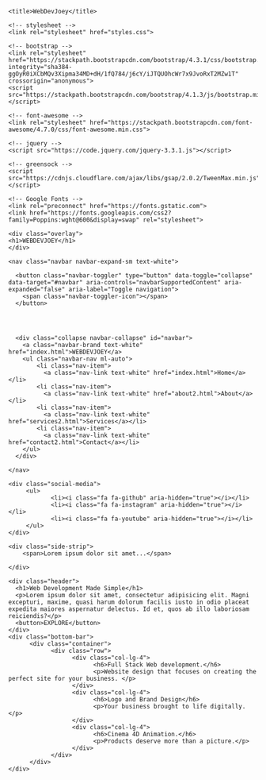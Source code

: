 <!DOCTYPE html>
<html lang="en" dir="ltr">
<head>
    <meta charset="utf-8">
    <meta name="viewport" content="width=device-width, intial-scale=1.0">

    <title>WebDevJoey</title>

    <!-- stylesheet -->
    <link rel="stylesheet" href="styles.css">

    <!-- bootstrap -->
    <link rel="stylesheet" href="https://stackpath.bootstrapcdn.com/bootstrap/4.3.1/css/bootstrap.min.css" integrity="sha384-ggOyR0iXCbMQv3Xipma34MD+dH/1fQ784/j6cY/iJTQUOhcWr7x9JvoRxT2MZw1T" crossorigin="anonymous">
    <script src="https://stackpath.bootstrapcdn.com/bootstrap/4.1.3/js/bootstrap.min.js"></script>

    <!-- font-awesome -->
    <link rel="stylesheet" href="https://stackpath.bootstrapcdn.com/font-awesome/4.7.0/css/font-awesome.min.css">

    <!-- jquery -->
    <script src="https://code.jquery.com/jquery-3.3.1.js"></script>

    <!-- greensock -->
    <script src="https://cdnjs.cloudflare.com/ajax/libs/gsap/2.0.2/TweenMax.min.js"></script>

    <!-- Google Fonts -->
    <link rel="preconnect" href="https://fonts.gstatic.com">
    <link href="https://fonts.googleapis.com/css2?family=Poppins:wght@600&display=swap" rel="stylesheet">

</head>
<body>

    <div class="overlay">
    <h1>WEBDEVJOEY</h1>
    </div>

<!-- Navbar -->
    <nav class="navbar navbar-expand-sm text-white">

      <button class="navbar-toggler" type="button" data-toggle="collapse" data-target="#navbar" aria-controls="navbarSupportedContent" aria-expanded="false" aria-label="Toggle navigation">
        <span class="navbar-toggler-icon"></span>
      </button>




      <div class="collapse navbar-collapse" id="navbar">
        <a class="navbar-brand text-white" href="index.html">WEBDEVJOEY</a>
        <ul class="navbar-nav ml-auto">
            <li class="nav-item">
              <a class="nav-link text-white" href="index.html">Home</a></li>
            <li class="nav-item">
              <a class="nav-link text-white" href="about2.html">About</a></li>
            <li class="nav-item">
              <a class="nav-link text-white" href="services2.html">Services</a></li>
            <li class="nav-item">
              <a class="nav-link text-white" href="contact2.html">Contact</a></li>
        </ul>
      </div>

    </nav>


<!-- Social Media -->
    <div class="social-media">
         <ul>
                <li><i class="fa fa-github" aria-hidden="true"></i></li>
                <li><i class="fa fa-instagram" aria-hidden="true"></i></li>
                <li><i class="fa fa-youtube" aria-hidden="true"></i></li>
         </ul>
    </div>

    <div class="side-strip">
        <span>Lorem ipsum dolor sit amet...</span>

    </div>

    <div class="header">
      <h1>Web Development Made Simple</h1>
      <p>Lorem ipsum dolor sit amet, consectetur adipisicing elit. Magni excepturi, maxime, quasi harum dolorum facilis iusto in odio placeat expedita maiores aspernatur delectus. Id et, quos ab illo laboriosam reiciendis?</p>
      <button>EXPLORE</button>
    </div>
    <div class="bottom-bar">
          <div class="container">
                <div class="row">
                      <div class="col-lg-4">
                            <h6>Full Stack Web development.</h6>
                            <p>Website design that focuses on creating the perfect site for your business. </p>
                      </div>
                      <div class="col-lg-4">
                            <h6>Logo and Brand Design</h6>
                            <p>Your business brought to life digitally.</p>
                      </div>
                      <div class="col-lg-4">
                            <h6>Cinema 4D Animation.</h6>
                            <p>Products deserve more than a picture.</p>
                      </div>
                </div>
          </div>
    </div>


<script type="text/javascript">

TweenMax.to(".overlay h1", 2, {
      opacity: 0,
      y: -60,
      ease: Expo.easeInOut
})

TweenMax.to(".overlay", 2, {
      delay: 1,
      top: "-100%",
      ease: Expo.easeInOut
})

TweenMax.from(".navbar-brand", 1, {
      delay: 2.4,
      opacity: 0,
      y: 20,
      ease: Expo.easeInOut
})

TweenMax.staggerFrom(".nav-item", 1, {
      delay: 2.4, opacity: 0, y: 20, ease: Expo.easeInOut
}, 0.2)

TweenMax.staggerFrom(".social-media ul li", 1, {
      delay: 2.4, opacity: 0, y: 20, ease: Expo.easeInOut
}, 0.2)

TweenMax.from(".side-strip", 2, {
      delay: 2.4,
      opacity: 0,
      y: 40,
      ease: Expo.easeInOut
})

TweenMax.from(".row", 2, {
      delay: 2.4,
      opacity: 0,
      x: 40,
      ease: Expo.easeInOut
})

TweenMax.from(".row h6", 2, {
      delay: 3,
      opacity: 0,
      y: 40,
      ease: Expo.easeInOut
})

TweenMax.from(".row p", 2, {
      delay: 3.2,
      opacity: 0,
      y: 20,
      ease: Expo.easeInOut
})

TweenMax.from(".header h1", 2, {
      delay: 3.2,
      opacity: 0,
      y: 20,
      ease: Expo.easeInOut
})

TweenMax.from(".header p", 2, {
      delay: 3.4,
      opacity: 0,
      y: 20,
      ease: Expo.easeInOut
})

TweenMax.from(".header button", 2, {
      delay: 3.6,
      opacity: 0,
      y: 20,
      ease: Expo.easeInOut
})
    </script>
</body>
</html>
